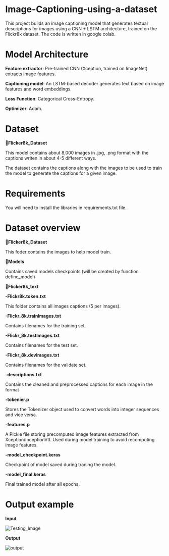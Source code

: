 # Image-Captioning-using-a-dataset
This project builds an image captioning model that generates textual descriptions for images using a CNN + LSTM architecture, trained on the Flickr8k dataset. The code is written in google colab.

# Model Architecture
 **Feature extractor**: Pre-trained CNN (Xception, trained on ImageNet) extracts image features.
 
 **Captioning model**: An LSTM-based decoder generates text based on image features and word embeddings.
 
 **Loss Function**: Categorical Cross-Entropy.
 
 **Optimizer**: Adam.

# Dataset 
📂**Flicker8k_Dataset**

This model contains about 8,000 images in .jpg, .png format with the captions writen in about 4-5 different ways.

The dataset contains the captions along with the images to be used to train the model to generate the captions for a given image.

# Requirements 

You will need to install the libraries in requirements.txt file. 

# Dataset overview

📂**Flicker8k_Dataset**

This foder contains the images to help model train.

📂**Models**

Contains saved models checkpoints (will be created by function define_model)

📂**Flicker8k_text**

**-Flickr8k.token.txt**	

This folder contains all images captions (5 per images).

**-Flickr_8k.trainImages.txt**

Contains filenames for the training set.

**-Flickr_8k.testImages.txt**

Contains filenames for the test set.

**-Flickr_8k.devImages.txt**

Contains filenames for the validate set.

**-descriptions.txt**

Contains the cleaned and preprocessed captions for each image in the format

**-tokenier.p**

Stores the Tokenizer object used to convert words into integer sequences and vice versa.

**-features.p**

A Pickle file storing precomputed image features extracted from Xception/InceptionV3.
Used during model training to avoid recomputing image features.

**-model_checkpoint.keras**

Checkpoint of model saved during traning the model.

**-model_final.keras**

Final trained model after all epochs.


# Output example
**Input**

![Testing_Image](https://github.com/user-attachments/assets/02c8cdc5-718c-4e2f-adda-30cafa83813e)

**Output**

![output](https://github.com/user-attachments/assets/2aefa43a-dd2b-44f8-84c5-6eb4943d83f1)


